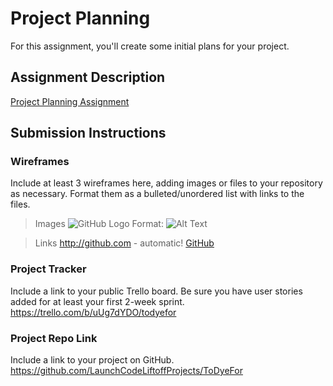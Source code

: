 # Project Planning
For this assignment, you'll create some initial plans for your project.

## Assignment Description
[Project Planning Assignment](https://education.launchcode.org/liftoff/modules/assignments/project-planning)

## Submission Instructions

### Wireframes

Include at least 3 wireframes here, adding images or files to your repository as necessary. Format them as a bulleted/unordered list with links to the files.
> Images
> ![GitHub Logo](/images/logo.png)
> Format: ![Alt Text](url)

> Links
> http://github.com - automatic!
> [GitHub](http://github.com)

### Project Tracker

Include a link to your public Trello board. Be sure you have user stories added for at least your first 2-week sprint.
https://trello.com/b/uUg7dYDO/todyefor

### Project Repo Link

Include a link to your project on GitHub.
https://github.com/LaunchCodeLiftoffProjects/ToDyeFor
